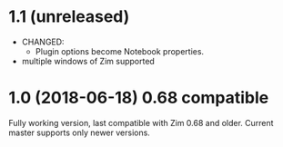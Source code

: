 # 1.1 (unreleased)
* CHANGED:
    * Plugin options become Notebook properties.
* multiple windows of Zim supported

# 1.0 (2018-06-18) 0.68 compatible
Fully working version, last compatible with Zim 0.68 and older. Current master supports only newer versions. 